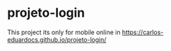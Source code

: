 # projeto-login
 
 This project its only for mobile
 online in https://carlos-eduardocs.github.io/projeto-login/
